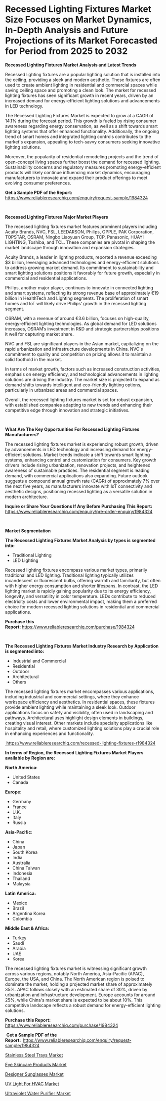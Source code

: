<p><h1>Recessed Lighting Fixtures Market Size Focuses on Market Dynamics, In-Depth Analysis and Future Projections of its Market Forecasted for Period from 2025 to 2032</h1></p><p><strong>Recessed Lighting Fixtures Market Analysis and Latest Trends</strong></p>
<p><p>Recessed lighting fixtures are a popular lighting solution that is installed into the ceiling, providing a sleek and modern aesthetic. These fixtures are often used to create ambient lighting in residential and commercial spaces while saving ceiling space and promoting a clean look. The market for recessed lighting fixtures has seen significant growth in recent years, driven by an increased demand for energy-efficient lighting solutions and advancements in LED technology.</p><p>The Recessed Lighting Fixtures Market is expected to grow at a CAGR of 14.1% during the forecast period. This growth is fueled by rising consumer awareness regarding energy conservation, as well as a shift towards smart lighting systems that offer enhanced functionality. Additionally, the ongoing trend of smart homes and integrated lighting controls contributes to the market's expansion, appealing to tech-savvy consumers seeking innovative lighting solutions. </p><p>Moreover, the popularity of residential remodeling projects and the trend of open-concept living spaces further boost the demand for recessed lighting. Sustainability concerns and regulatory measures promoting energy-efficient products will likely continue influencing market dynamics, encouraging manufacturers to innovate and expand their product offerings to meet evolving consumer preferences.</p></p>
<p><strong>Get a Sample PDF of the Report:&nbsp;</strong> <a href="https://www.reliableresearchiq.com/enquiry/request-sample/1984324?utm_campaign=1088&utm_medium=2&utm_source=Github&utm_content=ia&utm_term=08022025&utm_id=recessed-lighting-fixtures">https://www.reliableresearchiq.com/enquiry/request-sample/1984324</a></p>
<p>&nbsp;</p>
<p><strong>Recessed Lighting Fixtures Major Market Players</strong></p>
<p><p>The recessed lighting fixtures market features prominent players including Acuity Brands, NVC, FSL, LEEDARSON, Philips, OPPLE, PAK Corporation, TOPSTAR, OSRAM, Ningbo Liaoyuan Group, TCP, Panasonic, HUAYI LIGHTING, Toshiba, and TCL. These companies are pivotal in shaping the market landscape through innovation and expansion strategies.</p><p>Acuity Brands, a leader in lighting products, reported a revenue exceeding $3 billion, leveraging advanced technologies and energy-efficient solutions to address growing market demand. Its commitment to sustainability and smart lighting solutions positions it favorably for future growth, especially in commercial and residential applications.</p><p>Philips, another major player, continues to innovate in connected lighting and smart systems, reflecting its strong revenue base of approximately €19 billion in HealthTech and Lighting segments. The proliferation of smart homes and IoT will likely drive Philips' growth in the recessed lighting segment.</p><p>OSRAM, with a revenue of around €3.6 billion, focuses on high-quality, energy-efficient lighting technologies. As global demand for LED solutions increases, OSRAM’s investment in R&D and strategic partnerships positions it well for capturing market share.</p><p>NVC and FSL are significant players in the Asian market, capitalizing on the rapid urbanization and infrastructure developments in China. NVC's commitment to quality and competition on pricing allows it to maintain a solid foothold in the market.</p><p>In terms of market growth, factors such as increased construction activities, emphasis on energy efficiency, and technological advancements in lighting solutions are driving the industry. The market size is projected to expand as demand shifts towards intelligent and eco-friendly lighting options, particularly in urbanized areas and commercial spaces. </p><p>Overall, the recessed lighting fixtures market is set for robust expansion, with established companies adapting to new trends and enhancing their competitive edge through innovation and strategic initiatives.</p></p>
<p>&nbsp;</p>
<p><strong>What Are The Key Opportunities For Recessed Lighting Fixtures Manufacturers?</strong></p>
<p><p>The recessed lighting fixtures market is experiencing robust growth, driven by advancements in LED technology and increasing demand for energy-efficient solutions. Market trends indicate a shift towards smart lighting systems, enhancing control and customization for consumers. Key growth drivers include rising urbanization, renovation projects, and heightened awareness of sustainable practices. The residential segment is leading demand, with commercial applications also expanding. Future outlook suggests a compound annual growth rate (CAGR) of approximately 7% over the next five years, as manufacturers innovate with IoT connectivity and aesthetic designs, positioning recessed lighting as a versatile solution in modern architecture.</p></p>
<p><strong>Inquire or Share Your Questions If Any Before Purchasing This Report:</strong> <a href="https://www.reliableresearchiq.com/enquiry/pre-order-enquiry/1984324?utm_campaign=1088&utm_medium=2&utm_source=Github&utm_content=ia&utm_term=08022025&utm_id=recessed-lighting-fixtures">https://www.reliableresearchiq.com/enquiry/pre-order-enquiry/1984324</a></p>
<p>&nbsp;</p>
<p><strong>Market Segmentation</strong></p>
<p><strong>The Recessed Lighting Fixtures Market Analysis by types is segmented into:</strong></p>
<p><ul><li>Traditional Lighting</li><li>LED Lighting</li></ul></p>
<p><p>Recessed lighting fixtures encompass various market types, primarily traditional and LED lighting. Traditional lighting typically utilizes incandescent or fluorescent bulbs, offering warmth and familiarity, but often with higher energy consumption and shorter lifespans. In contrast, the LED lighting market is rapidly gaining popularity due to its energy efficiency, longevity, and versatility in color temperature. LEDs contribute to reduced electricity costs and lower environmental impact, making them a preferred choice for modern recessed lighting solutions in residential and commercial applications.</p></p>
<p><strong>Purchase this Report:&nbsp;</strong><a href="https://www.reliableresearchiq.com/purchase/1984324?utm_campaign=1088&utm_medium=2&utm_source=Github&utm_content=ia&utm_term=08022025&utm_id=recessed-lighting-fixtures">https://www.reliableresearchiq.com/purchase/1984324</a></p>
<p>&nbsp;</p>
<p><strong>The Recessed Lighting Fixtures Market Industry Research by Application is segmented into:</strong></p>
<p><ul><li>Industrial and Commercial</li><li>Residential</li><li>Outdoor</li><li>Architectural</li><li>Others</li></ul></p>
<p><p>The recessed lighting fixtures market encompasses various applications, including industrial and commercial settings, where they enhance workspace efficiency and aesthetics. In residential spaces, these fixtures provide ambient lighting while maintaining a sleek look. Outdoor applications focus on safety and visibility, often used in landscaping and pathways. Architectural uses highlight design elements in buildings, creating visual interest. Other markets include specialty applications like hospitality and retail, where customized lighting solutions play a crucial role in enhancing experiences and functionality.</p></p>
<p><a href="https://www.reliableresearchiq.com/recessed-lighting-fixtures-r1984324?utm_campaign=1088&utm_medium=2&utm_source=Github&utm_content=ia&utm_term=08022025&utm_id=recessed-lighting-fixtures">&nbsp;https://www.reliableresearchiq.com/recessed-lighting-fixtures-r1984324</a></p>
<p><strong>In terms of Region, the Recessed Lighting Fixtures Market Players available by Region are:</strong></p>
<p>
    <p> <strong> North America: </strong>
        <ul>
            <li>United States</li>
            <li>Canada</li>
        </ul>
        </p> 
    <p> <strong> Europe: </strong>
        <ul>
            <li>Germany</li>
            <li>France</li>
            <li>U.K.</li>
            <li>Italy</li>
            <li>Russia</li>
        </ul>
        </p> 
    <p> <strong> Asia-Pacific: </strong>
        <ul>
            <li>China</li>
            <li>Japan</li>
            <li>South Korea</li>
            <li>India</li>
            <li>Australia</li>
            <li>China Taiwan</li>
            <li>Indonesia</li>
            <li>Thailand</li>
            <li>Malaysia</li>
        </ul>
        </p> 
    <p> <strong> Latin America: </strong>
        <ul>
            <li>Mexico</li>
            <li>Brazil</li>
            <li>Argentina Korea</li>
            <li>Colombia</li>
        </ul>
        </p> 
    <p> <strong> Middle East & Africa: </strong>
        <ul>
            <li>Turkey</li>
            <li>Saudi</li>
            <li>Arabia</li>
            <li>UAE</li>
            <li>Korea</li>
        </ul>
    </p>
    </p>
<p><p>The recessed lighting fixtures market is witnessing significant growth across various regions, notably North America, Asia-Pacific (APAC), Europe, the USA, and China. The North American region is poised to dominate the market, holding a projected market share of approximately 35%. APAC follows closely with an estimated share of 30%, driven by urbanization and infrastructure development. Europe accounts for around 25%, while China's market share is expected to be about 10%. This competitive landscape reflects a robust demand for energy-efficient lighting solutions.</p></p>
<p><strong>Purchase this Report: </strong><a href="https://www.reliableresearchiq.com/purchase/1984324?utm_campaign=1088&utm_medium=2&utm_source=Github&utm_content=ia&utm_term=08022025&utm_id=recessed-lighting-fixtures">https://www.reliableresearchiq.com/purchase/1984324</a></p>
<p>&nbsp;<strong>Get a Sample PDF of the Report:&nbsp;&nbsp;</strong><a href="https://www.reliableresearchiq.com/enquiry/request-sample/1984324?utm_campaign=1088&utm_medium=2&utm_source=Github&utm_content=ia&utm_term=08022025&utm_id=recessed-lighting-fixtures">https://www.reliableresearchiq.com/enquiry/request-sample/1984324</a></p>
<p><strong></strong></p>
<p><p><a href="https://github.com/nacrehuipie/Market-Research-Report-List-1/blob/main/stainless-steel-trays-market.md?utm_campaign=1088&utm_medium=2&utm_source=Github&utm_content=ia&utm_term=08022025&utm_id=recessed-lighting-fixtures">Stainless Steel Trays Market</a></p><p><a href="https://github.com/thuaaduriim/Market-Research-Report-List-1/blob/main/eye-skincare-products-market.md?utm_campaign=1088&utm_medium=2&utm_source=Github&utm_content=ia&utm_term=08022025&utm_id=recessed-lighting-fixtures">Eye Skincare Products Market</a></p><p><a href="https://github.com/urticagebbia/Market-Research-Report-List-1/blob/main/designer-sunglasses-market.md?utm_campaign=1088&utm_medium=2&utm_source=Github&utm_content=ia&utm_term=08022025&utm_id=recessed-lighting-fixtures">Designer Sunglasses Market</a></p><p><a href="https://github.com/poznerfulden73/Market-Research-Report-List-1/blob/main/uv-light-for-hvac-market.md?utm_campaign=1088&utm_medium=2&utm_source=Github&utm_content=ia&utm_term=08022025&utm_id=recessed-lighting-fixtures">UV Light For HVAC Market</a></p><p><a href="https://github.com/parissqabaka3/Market-Research-Report-List-1/blob/main/ultraviolet-water-purifier-market.md?utm_campaign=1088&utm_medium=2&utm_source=Github&utm_content=ia&utm_term=08022025&utm_id=recessed-lighting-fixtures">Ultraviolet Water Purifier Market</a></p></p>